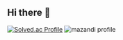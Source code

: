 ## Hi there 👋
[![Solved.ac Profile](http://mazassumnida.wtf/api/v2/generate_badge?boj=brillizard)](https://solved.ac/profile/brillizard)
![mazandi profile](http://mazandi.herokuapp.com/api?handle=brillizard&theme=warm)

<!--
**MincheolKang34/MincheolKang34** is a ✨ _special_ ✨ repository because its `README.md` (this file) appears on your GitHub profile.

Here are some ideas to get you started:

- 🔭 I’m currently working on ...
- 🌱 I’m currently learning ...
- 👯 I’m looking to collaborate on ...
- 🤔 I’m looking for help with ...
- 💬 Ask me about ...
- 📫 How to reach me: ...
- 😄 Pronouns: ...
- ⚡ Fun fact: ...
-->
